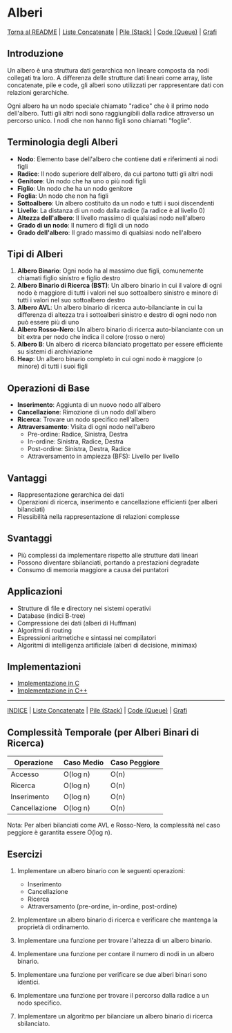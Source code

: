 # Alberi

[Torna al README](README.md) | [Liste Concatenate](01_liste_concatenate.md) | [Pile (Stack)](02_pile.md) | [Code (Queue)](03_code.md) | [Grafi](05_grafi.md)

## Introduzione
Un albero è una struttura dati gerarchica non lineare composta da nodi collegati tra loro. A differenza delle strutture dati lineari come array, liste concatenate, pile e code, gli alberi sono utilizzati per rappresentare dati con relazioni gerarchiche.

Ogni albero ha un nodo speciale chiamato "radice" che è il primo nodo dell'albero. Tutti gli altri nodi sono raggiungibili dalla radice attraverso un percorso unico. I nodi che non hanno figli sono chiamati "foglie".

## Terminologia degli Alberi

- **Nodo**: Elemento base dell'albero che contiene dati e riferimenti ai nodi figli
- **Radice**: Il nodo superiore dell'albero, da cui partono tutti gli altri nodi
- **Genitore**: Un nodo che ha uno o più nodi figli
- **Figlio**: Un nodo che ha un nodo genitore
- **Foglia**: Un nodo che non ha figli
- **Sottoalbero**: Un albero costituito da un nodo e tutti i suoi discendenti
- **Livello**: La distanza di un nodo dalla radice (la radice è al livello 0)
- **Altezza dell'albero**: Il livello massimo di qualsiasi nodo nell'albero
- **Grado di un nodo**: Il numero di figli di un nodo
- **Grado dell'albero**: Il grado massimo di qualsiasi nodo nell'albero

## Tipi di Alberi

1. **Albero Binario**: Ogni nodo ha al massimo due figli, comunemente chiamati figlio sinistro e figlio destro
2. **Albero Binario di Ricerca (BST)**: Un albero binario in cui il valore di ogni nodo è maggiore di tutti i valori nel suo sottoalbero sinistro e minore di tutti i valori nel suo sottoalbero destro
3. **Albero AVL**: Un albero binario di ricerca auto-bilanciante in cui la differenza di altezza tra i sottoalberi sinistro e destro di ogni nodo non può essere più di uno
4. **Albero Rosso-Nero**: Un albero binario di ricerca auto-bilanciante con un bit extra per nodo che indica il colore (rosso o nero)
5. **Albero B**: Un albero di ricerca bilanciato progettato per essere efficiente su sistemi di archiviazione
6. **Heap**: Un albero binario completo in cui ogni nodo è maggiore (o minore) di tutti i suoi figli

## Operazioni di Base

- **Inserimento**: Aggiunta di un nuovo nodo all'albero
- **Cancellazione**: Rimozione di un nodo dall'albero
- **Ricerca**: Trovare un nodo specifico nell'albero
- **Attraversamento**: Visita di ogni nodo nell'albero
  - Pre-ordine: Radice, Sinistra, Destra
  - In-ordine: Sinistra, Radice, Destra
  - Post-ordine: Sinistra, Destra, Radice
  - Attraversamento in ampiezza (BFS): Livello per livello

## Vantaggi

- Rappresentazione gerarchica dei dati
- Operazioni di ricerca, inserimento e cancellazione efficienti (per alberi bilanciati)
- Flessibilità nella rappresentazione di relazioni complesse

## Svantaggi

- Più complessi da implementare rispetto alle strutture dati lineari
- Possono diventare sbilanciati, portando a prestazioni degradate
- Consumo di memoria maggiore a causa dei puntatori

## Applicazioni

- Strutture di file e directory nei sistemi operativi
- Database (indici B-tree)
- Compressione dei dati (alberi di Huffman)
- Algoritmi di routing
- Espressioni aritmetiche e sintassi nei compilatori
- Algoritmi di intelligenza artificiale (alberi di decisione, minimax)

## Implementazioni

- [Implementazione in C](c_binary_tree.c)
- [Implementazione in C++](cpp_binary_tree.cpp)

---

[INDICE](README.md) | [Liste Concatenate](01_liste_concatenate.md) | [Pile (Stack)](02_pile.md) | [Code (Queue)](03_code.md) | [Grafi](05_grafi.md)

## Complessità Temporale (per Alberi Binari di Ricerca)

| Operazione | Caso Medio | Caso Peggiore |
|-----------|------------|---------------|
| Accesso    | O(log n)   | O(n)          |
| Ricerca    | O(log n)   | O(n)          |
| Inserimento | O(log n)   | O(n)          |
| Cancellazione | O(log n) | O(n)          |

Nota: Per alberi bilanciati come AVL e Rosso-Nero, la complessità nel caso peggiore è garantita essere O(log n).

## Esercizi

1. Implementare un albero binario con le seguenti operazioni:
   - Inserimento
   - Cancellazione
   - Ricerca
   - Attraversamento (pre-ordine, in-ordine, post-ordine)

2. Implementare un albero binario di ricerca e verificare che mantenga la proprietà di ordinamento.

3. Implementare una funzione per trovare l'altezza di un albero binario.

4. Implementare una funzione per contare il numero di nodi in un albero binario.

5. Implementare una funzione per verificare se due alberi binari sono identici.

6. Implementare una funzione per trovare il percorso dalla radice a un nodo specifico.

7. Implementare un algoritmo per bilanciare un albero binario di ricerca sbilanciato.